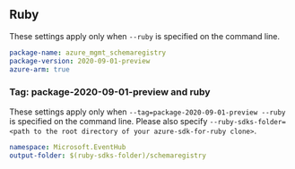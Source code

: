## Ruby

These settings apply only when `--ruby` is specified on the command line.

```yaml
package-name: azure_mgmt_schemaregistry
package-version: 2020-09-01-preview
azure-arm: true
```

### Tag: package-2020-09-01-preview and ruby

These settings apply only when `--tag=package-2020-09-01-preview --ruby` is specified on the command line.
Please also specify `--ruby-sdks-folder=<path to the root directory of your azure-sdk-for-ruby clone>`.

```yaml $(tag) == 'package-2020-09-01-preview' && $(ruby)
namespace: Microsoft.EventHub
output-folder: $(ruby-sdks-folder)/schemaregistry
```
